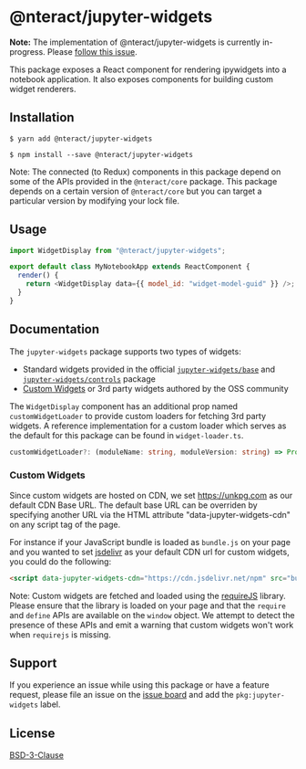 # @nteract/jupyter-widgets

**Note:** The implementation of @nteract/jupyter-widgets is currently in-progress. Please [follow this issue](https://github.com/nteract/nteract/issues/4573).

This package exposes a React component for rendering ipywidgets into a notebook application. It also exposes components for building custom widget renderers.

## Installation

```
$ yarn add @nteract/jupyter-widgets
```

```
$ npm install --save @nteract/jupyter-widgets
```

Note: The connected (to Redux) components in this package depend on some of the APIs provided in the `@nteract/core` package. This package depends on a certain version of `@nteract/core` but you can target a particular version by modifying your lock file.

## Usage

```javascript
import WidgetDisplay from "@nteract/jupyter-widgets";

export default class MyNotebookApp extends ReactComponent {
  render() {
    return <WidgetDisplay data={{ model_id: "widget-model-guid" }} />;
  }
}
```

## Documentation

The `jupyter-widgets` package supports two types of widgets:
- Standard widgets provided in the official [`jupyter-widgets/base`](https://www.npmjs.com/package/@jupyter-widgets/base) and [`jupyter-widgets/controls`](https://www.npmjs.com/package/@jupyter-widgets/controls) package
- [Custom Widgets](https://ipywidgets.readthedocs.io/en/stable/examples/Widget%20Custom.html) or 3rd party widgets authored by the OSS community

The `WidgetDisplay` component has an additional prop named `customWidgetLoader`  to provide custom loaders for fetching 3rd party widgets. A reference implementation for a custom loader which serves as the default for this package can be found in `widget-loader.ts`.

```typescript
customWidgetLoader?: (moduleName: string, moduleVersion: string) => Promise<any>;
```

### Custom Widgets

Since custom widgets are hosted on CDN, we set https://unkpg.com as our default CDN Base URL. The default base URL can be overriden by specifying another URL via the HTML attribute "data-jupyter-widgets-cdn" on any script tag of the page.

For instance if your JavaScript bundle is loaded as `bundle.js` on your page and you wanted to set [jsdelivr](https://www.jsdelivr.com) as your default CDN url for custom widgets, you could do the following:
```html
<script data-jupyter-widgets-cdn="https://cdn.jsdelivr.net/npm" src="bundle.js"></script>
```
Note: Custom widgets are fetched and loaded using the [requireJS](https://requirejs.org/) library. Please ensure that the library is loaded on your page and that the `require` and `define` APIs are available on the `window` object. We attempt to detect the presence of these APIs and emit a warning that custom widgets won't work when `requirejs` is missing.



## Support

If you experience an issue while using this package or have a feature request, please file an issue on the [issue board](https://github.com/nteract/nteract/issues/new/choose) and add the `pkg:jupyter-widgets` label.

## License

[BSD-3-Clause](https://choosealicense.com/licenses/bsd-3-clause/)
